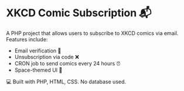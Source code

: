 # XKCD Comic Subscription 📬

A PHP project that allows users to subscribe to XKCD comics via email.  
Features include:
- Email verification 🔐
- Unsubscription via code ❌
- CRON job to send comics every 24 hours ⏰
- Space-themed UI 🌌

💻 Built with PHP, HTML, CSS. No database used.
